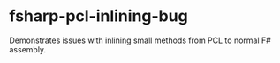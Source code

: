 fsharp-pcl-inlining-bug
=======================

Demonstrates issues with inlining small methods from PCL to normal F# assembly.
